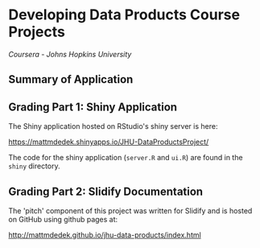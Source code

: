 # Developing Data Products Course Projects
*Coursera - Johns Hopkins University*

## Summary of Application

## Grading Part 1: Shiny Application

The Shiny application hosted on RStudio's shiny server is here:

https://mattmdedek.shinyapps.io/JHU-DataProductsProject/

The code for the shiny application (`server.R` and `ui.R`) are found in the
`shiny` directory.

## Grading Part 2: Slidify Documentation

The 'pitch' component of this project was written for Slidify and is hosted
on GitHub using github pages at:

http://mattmdedek.github.io/jhu-data-products/index.html

